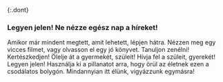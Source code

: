 {:.dont} 
 ###  Legyen jelen! Ne nézze egész nap a híreket!

Amikor már mindent megtett, amit lehetett, lépjen hátra. Nézzen meg egy vicces filmet, vagy olvasson el egy jó könyvet. Tanuljon zenélni! Kertészkedjen! Ölelje át a gyermekét, szüleit! Hívja fel a szüleit, gyerekét! Legyen jelen! Használja ki a pillanatot arra, hogy örül az életnek ezen a csodálatos bolygón. Mindannyian itt élünk, vigyázzunk egymásra!
